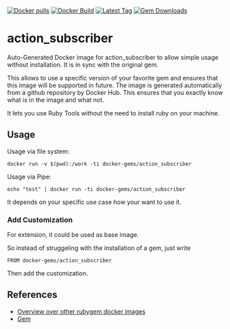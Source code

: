 [![Docker pulls](https://img.shields.io/docker/pulls/rubygem/action_subscriber.svg)](https://hub.docker.com/r/rubygem/action_subscriber/)
[![Docker Build](https://img.shields.io/docker/automated/rubygem/action_subscriber.svg)](https://hub.docker.com/r/rubygem/action_subscriber/)
[![Latest Tag](https://img.shields.io/github/tag/docker-rubygem/action_subscriber.svg)](https://hub.docker.com/r/rubygem/action_subscriber/)
[![Gem Downloads](https://img.shields.io/gem/dt/action_subscriber.svg)](https://rubygems.org/gems/action_subscriber/)
# action_subscriber

Auto-Generated Docker image for action_subscriber to allow simple usage without installation.
It is in sync with the original gem.

This allows to use a specific version of your favorite gem and ensures that this image will be supported in future.
The image is generated automatically from a github repository by Docker Hub.
This ensures that you exactly know what is in the image and what not.

It lets you use Ruby Tools without the need to install ruby on your machine.

## Usage

Usage via file system:

`docker run -v $(pwd):/work -ti docker-gems/action_subscriber`

Usage via Pipe:

`echo "test" | docker run -ti docker-gems/action_subscriber`

It depends on your specific use case how your want to use it.

### Add Customization

For extension, it could be used as base image.

So instead of struggeling with the installation of a gem, just write

`FROM docker-gems/action_subscriber`

Then add the customization.

## References

 - [Overview over other rubygem docker images](https://github.com/thinkbot/docker-rubygem)
 - [Gem](https://rubygems.org/gems/action_subscriber/)
